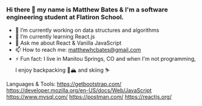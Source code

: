 ### Hi there 👋 my name is Matthew Bates & I'm a software engineering student at Flatiron School.


- 🔭 I’m currently working on data structures and algorithms
- 🌱 I’m currently learning React.js
- 💬 Ask me about React & Vanilla JavaScript
- 📫 How to reach me: matthewhcbates@gmail.com
- ⚡ Fun fact: I live in Manitou Springs, CO and when I'm not programming, I enjoy backpacking 🎒🏔 and skiing ⛷

Languages & Tools:
https://getbootstrap.com/
https://developer.mozilla.org/en-US/docs/Web/JavaScript
https://www.mysql.com/
https://postman.com/
https://reactjs.org/
